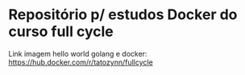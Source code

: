# Repositório p/ estudos Docker do curso full cycle
Link imagem hello world golang e docker: https://hub.docker.com/r/tatozynn/fullcycle
